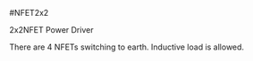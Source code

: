 <!--- AUTOgen ---> <!--- Please remove this line after manually editing --->
<!--- Created:2017-01-02T14:38:45.845994: ---> 
<!--- Author:Mlab: ---> 
<!--- AuthorEmail:email@mlab.cz: ---> 
<!--- Tags:None: ---> 
<!--- Ust:his is a project description file.
//

[InfoShortDescription.en]
2x2NFET Power Driver
  
[InfoShortDescription.cs]
2x2NFET výkonový budič

[InfoLongDescription.en]
There are 4 NFETs switching to earth. Inductive load is allowed.

[InfoLongDescription.cs]
Modul slouží jako čtyřnásobný výkonový budič se spínáním do
země. Spínaná zátěž může mít indukční charakter.

[End]: ---> 
<!--- Name:NFET2x2: --->
#NFET2x2 
<!--- LongName --->
2x2NFET Power Driver
<!--- ELongName ---> 

<!--- Lead --->
There are 4 NFETs switching to earth. Inductive load is allowed.
<!--- ELead ---> 


​
​
<!--- Description --->
<!--- EDescription --->
<!--- Content --->
<!--- EContent --->
            